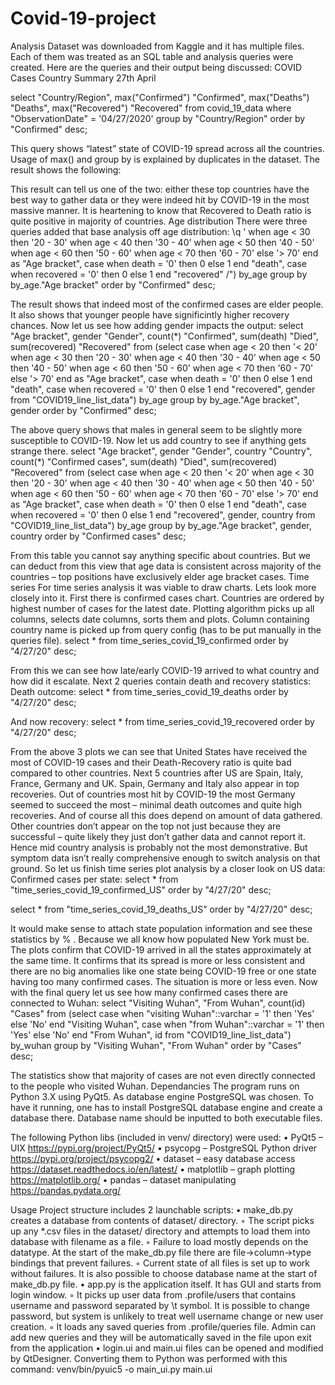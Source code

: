 # Covid-19-project
Analysis
Dataset was downloaded from Kaggle and it has multiple files. Each of them was treated as an SQL table and analysis queries were created. Here are the queries and their output being discussed:
COVID Cases Country Summary 27th April

select "Country/Region", max("Confirmed") "Confirmed", max("Deaths") "Deaths", max("Recovered") "Recovered"
from covid_19_data
where "ObservationDate" = '04/27/2020'
group by "Country/Region"
order by "Confirmed" desc;

This query shows “latest” state of COVID-19 spread across all the countries. Usage of max() and group by is explained by duplicates in the dataset. The result shows the following:
 
This result can tell us one of the two: either these top countries have the best way to gather data or they were indeed hit by COVID-19 in the most massive manner. It is heartening to know that Recovered to Death ratio is quite positive in majority of countries.
Age distribution
There were three queries added that base analysis off age distribution:
\q
'
when age < 30 then '20 - 30'
when age < 40 then '30 - 40'
when age < 50 then '40 - 50'
when age < 60 then '50 - 60'
when age < 70 then '60 - 70'
else '> 70'
end as "Age bracket",
case
when death = '0' then 0
else 1
end "death",
case
when recovered = '0' then 0
else 1
end "recovered"
/") by_age
group by by_age."Age bracket"
order by "Confirmed" desc;

 
The result shows that indeed most of the confirmed cases are elder people. It also shows that younger people have significintly higher recovery chances.
Now let us see how adding gender impacts the output:
select "Age bracket", gender "Gender", count(*) "Confirmed", sum(death) "Died", sum(recovered) "Recovered" from
(select 
case
when age < 20 then '< 20'
when age < 30 then '20 - 30'
when age < 40 then '30 - 40'
when age < 50 then '40 - 50'
when age < 60 then '50 - 60'
when age < 70 then '60 - 70'
else '> 70'
end as "Age bracket",
case
when death = '0' then 0
else 1
end "death",
case
when recovered = '0' then 0
else 1
end "recovered",
gender
from "COVID19_line_list_data") by_age
group by by_age."Age bracket", gender
order by "Confirmed" desc;

 
The above query shows that males in general seem to be slightly more susceptible to COVID-19.
Now let us add country to see if anything gets strange there.
select "Age bracket", gender "Gender", country "Country", count(*) "Confirmed cases", sum(death) "Died", sum(recovered) "Recovered" from
(select 
case
when age < 20 then '< 20'
when age < 30 then '20 - 30'
when age < 40 then '30 - 40'
when age < 50 then '40 - 50'
when age < 60 then '50 - 60'
when age < 70 then '60 - 70'
else '> 70'
end as "Age bracket",
case
when death = '0' then 0
else 1
end "death",
case
when recovered = '0' then 0
else 1
end "recovered",
gender,
country
from "COVID19_line_list_data") by_age
group by by_age."Age bracket", gender, country
order by "Confirmed cases" desc;

 
From this table you cannot say anything specific about countries. But we can deduct from this view that age data is consistent across majority of the countries – top positions have exclusively elder age bracket cases.
Time series
For time series analysis it was viable to draw charts. Lets look more closely into it.
First there is confirmed cases chart. Countries are ordered by highest number of cases for the latest date. Plotting algorithm picks up all columns, selects date columns, sorts them and plots. Column containing country name is picked up from query config (has to be put manually in the queries file).
select * from time_series_covid_19_confirmed order by "4/27/20" desc;

 
From this we can see how late/early COVID-19 arrived to what country and how did it escalate.
Next 2 queries contain death and recovery statistics:
Death outcome:
select * from time_series_covid_19_deaths order by "4/27/20" desc;

 

And now recovery:
select * from time_series_covid_19_recovered order by "4/27/20" desc;

 
From the above 3 plots we can see that United States have received the most of COVID-19 cases and their Death-Recovery ratio is quite bad compared to other countries. Next 5 countries after US are Spain, Italy, France, Germany and UK. Spain, Germany and Italy also appear in top recoveries.
Out of countries most hit by COVID-19 the most Germany seemed to succeed the most – minimal death outcomes and quite high recoveries.
And of course all this does depend on amount of data gathered. Other countries don’t appear on the top not just because they are successful – quite likely they just don’t gather data and cannot report it. Hence mid country analysis is probably not the most demonstrative. But symptom data isn’t really comprehensive enough to switch analysis on that ground. So let us finish time series plot analysis by a closer look on US data:
Confirmed cases per state:
select * from "time_series_covid_19_confirmed_US" order by "4/27/20" desc;

 
select * from "time_series_covid_19_deaths_US" order by "4/27/20" desc;
 
It would make sense to attach state population information and see these statistics by % . Because we all know how populated New York must be.
The plots confirm that COVID-19 arrived in all the states approximately at the same time. It confirms that its spread is more or less consistent and there are no big anomalies like one state being COVID-19 free or one state having too many confirmed cases. The situation is more or less even.
Now with the final query let us see how many confirmed cases there are connected to Wuhan:
select "Visiting Wuhan", "From Wuhan", count(id) "Cases" from
(select 
 case
  when "visiting Wuhan"::varchar = '1' then 'Yes'
  else 'No'
 end "Visiting Wuhan",
 case
  when "from Wuhan"::varchar = '1' then 'Yes'
  else 'No'
 end "From Wuhan",
 id
from "COVID19_line_list_data") by_wuhan
group by "Visiting Wuhan", "From Wuhan"
order by "Cases" desc;

 
The statistics show that majority of cases are not even directly connected to the people who visited Wuhan. 
Dependancies
The program runs on Python 3.X using PyQt5. As database engine PostgreSQL was chosen. To have it running, one has to install PostgreSQL database engine and create a database there. Database name should be inputted to both executable files.

The following Python libs (included in venv/ directory) were used:
•	PyQt5 – UIX https://pypi.org/project/PyQt5/
•	psycopg – PostgreSQL Python driver https://pypi.org/project/psycopg2/
•	dataset – easy database access https://dataset.readthedocs.io/en/latest/
•	matplotlib – graph plotting https://matplotlib.org/
•	pandas – dataset manipulating https://pandas.pydata.org/

Usage
Project structure includes 2 launchable scripts:
•	make_db.py creates a database from contents of dataset/ directory.
◦	The script picks up any *.csv files in the dataset/ directory and attempts to load them into database with filename as a file.
◦	Failure to load mostly depends on the datatype. At the start of the make_db.py file there are file→column→type bindings that prevent failures.
◦	Current state of all files is set up to work without failures. It is also possible to choose database name at the start of make_db.py file.
•	app.py is the application itself. It has GUI and starts from login window.
◦	It picks up user data from .profile/users that contains username and password separated by \t symbol. It is possible to change password, but system is unlikely to treat well username change or new user creation.
◦	It loads any saved queries from .profile/queries file. Admin can add new queries and they will be automatically saved in the file upon exit from the application
•	login.ui and main.ui files can be opened and modified by QtDesigner. Converting them to Python was performed with this command: venv/bin/pyuic5 -o main_ui.py main.ui
